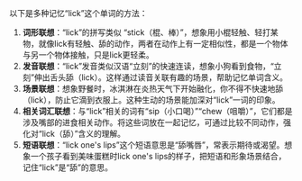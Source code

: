 以下是多种记忆“lick”这个单词的方法：
1. **词形联想**：“lick”的拼写类似 “stick（棍、棒）”，想象用小棍轻触、轻打某物，就像lick有轻触、舔的动作，两者在动作上有一定相似性，都是一个物体与另一个物体接触，只是lick更轻柔。
2. **发音联想**：“lick”发音类似汉语“立刻”的快速连读，想象小狗看到食物，“立刻”伸出舌头舔（lick）。这样通过读音关联有趣的场景，帮助记忆单词含义。
3. **场景联想**：想象野餐时，冰淇淋在炎热天气下开始融化，你不得不快速地舔（lick），防止它滴到衣服上。这种生动的场景能加深对“lick”一词的印象。
4. **相关词汇联想**：与“lick”相关的词有“sip（小口喝）”“chew（咀嚼）”，它们都是涉及嘴部的进食相关动作。将这些词放在一起记忆，可通过比较不同动作，强化对“lick（舔）”含义的理解。
5. **短语联想**：“lick one's lips”这个短语意思是“舔嘴唇”，常表示期待或渴望。想象一个孩子看到美味蛋糕时lick one's lips的样子，把短语和形象场景结合，记住“lick”是“舔”的意思。 